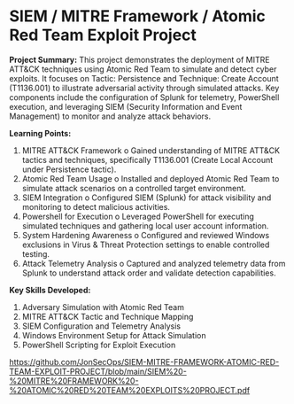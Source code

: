 # SIEM / MITRE Framework / Atomic Red Team Exploit Project
**Project Summary:**
This project demonstrates the deployment of MITRE ATT&CK techniques using Atomic Red Team to simulate and detect cyber exploits. It focuses on Tactic: Persistence and Technique: Create Account (T1136.001) to illustrate adversarial activity through simulated attacks. Key components include the configuration of Splunk for telemetry, PowerShell execution, and leveraging SIEM (Security Information and Event Management) to monitor and analyze attack behaviors.

**Learning Points:**
1.	MITRE ATT&CK Framework
o	Gained understanding of MITRE ATT&CK tactics and techniques, specifically T1136.001 (Create Local Account under Persistence tactic).
2.	Atomic Red Team Usage
o	Installed and deployed Atomic Red Team to simulate attack scenarios on a controlled target environment.
3.	SIEM Integration
o	Configured SIEM (Splunk) for attack visibility and monitoring to detect malicious activities.
4.	Powershell for Execution
o	Leveraged PowerShell for executing simulated techniques and gathering local user account information.
5.	System Hardening Awareness
o	Configured and reviewed Windows exclusions in Virus & Threat Protection settings to enable controlled testing.
6.	Attack Telemetry Analysis
o	Captured and analyzed telemetry data from Splunk to understand attack order and validate detection capabilities.

**Key Skills Developed:**
1. Adversary Simulation with Atomic Red Team
2. MITRE ATT&CK Tactic and Technique Mapping
3. SIEM Configuration and Telemetry Analysis
4. Windows Environment Setup for Attack Simulation
5. PowerShell Scripting for Exploit Execution

https://github.com/JonSecOps/SIEM-MITRE-FRAMEWORK-ATOMIC-RED-TEAM-EXPLOIT-PROJECT/blob/main/SIEM%20-%20MITRE%20FRAMEWORK%20-%20ATOMIC%20RED%20TEAM%20EXPLOITS%20PROJECT.pdf
